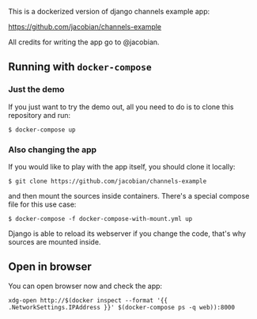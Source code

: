 This is a dockerized version of django channels example app:

https://github.com/jacobian/channels-example


All credits for writing the app go to @jacobian.


## Running with `docker-compose`


### Just the demo

If you just want to try the demo out, all you need to do is to clone this repository and run:

```
$ docker-compose up
```


### Also changing the app

If you would like to play with the app itself, you should clone it locally:

```
$ git clone https://github.com/jacobian/channels-example
```

and then mount the sources inside containers. There's a special compose file for this use case:

```
$ docker-compose -f docker-compose-with-mount.yml up
```

Django is able to reload its webserver if you change the code, that's why sources are mounted inside.


## Open in browser

You can open browser now and check the app:

```
xdg-open http://$(docker inspect --format '{{ .NetworkSettings.IPAddress }}' $(docker-compose ps -q web)):8000
```
